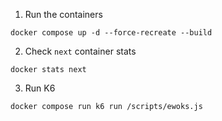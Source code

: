 1. Run the containers

```
docker compose up -d --force-recreate --build
```

2. Check `next` container stats

```
docker stats next
```

3. Run K6

```
docker compose run k6 run /scripts/ewoks.js
```
